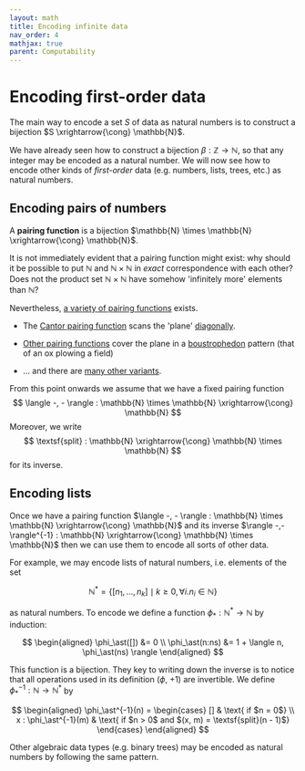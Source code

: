 ```yaml
---
layout: math
title: Encoding infinite data
nav_order: 4
mathjax: true
parent: Computability
---
```


# Encoding first-order data

The main way to encode a set $S$ of data as natural numbers is to construct a bijection $S \xrightarrow{\cong} \mathbb{N}$.

We have already seen how to construct a bijection $\beta : \mathbb{Z} \to
\mathbb{N}$, so that any integer may be encoded as a natural number. We will now
see how to encode other kinds of _first-order_ data (e.g. numbers, lists, trees,
etc.) as natural numbers.

## Encoding pairs of numbers

A __pairing function__ is a bijection $\mathbb{N} \times \mathbb{N}
\xrightarrow{\cong} \mathbb{N}$.

It is not immediately evident that a pairing function might exist: why should
it be possible to put $\mathbb{N}$ and $\mathbb{N} \times \mathbb{N}$ in
*exact* correspondence with each other? Does not the product set $\mathbb{N}
\times \mathbb{N}$ have somehow 'infinitely more' elements than $\mathbb{N}$?

Nevertheless, [a variety of pairing
functions](https://en.wikipedia.org/wiki/Pairing_function) exists.

* The [Cantor pairing
  function](https://en.wikipedia.org/wiki/Pairing_function#Cantor_pairing_function)
  scans the 'plane'
  [diagonally](https://en.wikipedia.org/wiki/Pairing_function#/media/File:Cantor's_Pairing_Function.svg).

* [Other pairing functions](https://en.wikipedia.org/wiki/Pairing_function#/media/File:Diagonal_argument.svg) cover the plane in a [boustrophedon](https://en.wikipedia.org/wiki/Boustrophedon) pattern (that of an ox plowing a field)

* ... and there are [many other variants](https://mathworld.wolfram.com/PairingFunction.html).

From this point onwards we assume that we have a fixed pairing function
$$
  \langle -, - \rangle : \mathbb{N} \times \mathbb{N} \xrightarrow{\cong} \mathbb{N}
$$
Moreover, we write
$$
  \textsf{split} : \mathbb{N} \xrightarrow{\cong} \mathbb{N} \times \mathbb{N}
$$
for its inverse.

## Encoding lists

Once we have a pairing function $\langle -, - \rangle : \mathbb{N} \times
\mathbb{N} \xrightarrow{\cong} \mathbb{N}$ and its inverse $\rangle -,-
\rangle^{-1} : \mathbb{N} \xrightarrow{\cong} \mathbb{N} \times \mathbb{N}$ then
we can use them to encode all sorts of other data.

For example, we may encode lists of natural numbers, i.e. elements of the set

$$
  \mathbb{N}^\ast = \{ [n_1, \dots, n_k] \mid k \geq 0, \forall i. n_i \in \mathbb{N} \}
$$

as natural numbers. To encode we define a function $\phi_\ast :
\mathbb{N}^\ast \to \mathbb{N}$ by induction:

$$
  \begin{aligned}
    \phi_\ast([])   &= 0 \\
    \phi_\ast(n:ns) &= 1 + \langle n, \phi_\ast(ns) \rangle
  \end{aligned}
$$

This function is a bijection. They key to writing down the inverse is to
notice that all operations used in its definition ($\phi$, $+1$) are
invertible. We define $\phi_\ast^{-1} : \mathbb{N} \to \mathbb{N}^\ast$ by

$$
  \begin{aligned}
    \phi_\ast^{-1}(n) = \begin{cases}
      []                     & \text{ if $n = 0$} \\
      x : \phi_\ast^{-1}(m) & \text{ if $n > 0$ and $(x, m) = \textsf{split}(n - 1)$}
    \end{cases}
  \end{aligned}
$$

Other algebraic data types (e.g. binary trees) may be encoded as natural numbers
by following the same pattern.